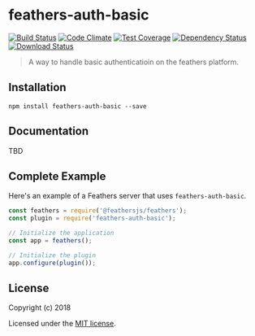 # feathers-auth-basic

[![Build Status](https://travis-ci.org/feathersjs/authentication-basic.png?branch=master)](https://travis-ci.org/feathersjs/authentication-basic)
[![Code Climate](https://codeclimate.com/github/feathersjs/authentication-basic/badges/gpa.svg)](https://codeclimate.com/github/feathersjs/authentication-basic)
[![Test Coverage](https://codeclimate.com/github/feathersjs/authentication-basic/badges/coverage.svg)](https://codeclimate.com/github/feathersjs/authentication-basic/coverage)
[![Dependency Status](https://img.shields.io/david/feathersjs/authentication-basic.svg?style=flat-square)](https://david-dm.org/feathersjs/authentication-basic)
[![Download Status](https://img.shields.io/npm/dm/feathers-auth-basic.svg?style=flat-square)](https://www.npmjs.com/package/feathers-auth-basic)

> A way to handle basic authenticatioin on the feathers platform.

## Installation

```
npm install feathers-auth-basic --save
```

## Documentation

TBD

## Complete Example

Here's an example of a Feathers server that uses `feathers-auth-basic`. 

```js
const feathers = require('@feathersjs/feathers');
const plugin = require('feathers-auth-basic');

// Initialize the application
const app = feathers();

// Initialize the plugin
app.configure(plugin());
```

## License

Copyright (c) 2018

Licensed under the [MIT license](LICENSE).
